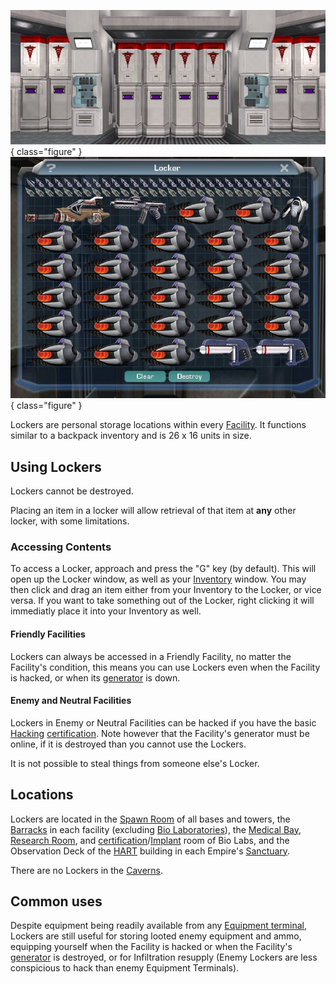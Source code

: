 ![Medical Bay](../images/Lockers_biolab.jpg){ class="figure" }
![s](../images/Locker-Contents.jpg){ class="figure" }

Lockers are personal storage locations within every
[Facility](../locations/Facilities.md). It functions similar to a backpack
inventory and is 26 x 16 units in size.

## Using Lockers

Lockers cannot be destroyed.

Placing an item in a locker will allow retrieval of that item at **any** other
locker, with some limitations.

### Accessing Contents

To access a Locker, approach and press the "G" key (by default). This will open
up the Locker window, as well as your [Inventory](../terminology/Inventory.md)
window. You may then click and drag an item either from your Inventory to the
Locker, or vice versa. If you want to take something out of the Locker, right
clicking it will immediatly place it into your Inventory as well.

#### Friendly Facilities

Lockers can always be accessed in a Friendly Facility, no matter the Facility's
condition, this means you can use Lockers even when the Facility is hacked, or
when its [generator](Generator.md) is down.

#### Enemy and Neutral Facilities

Lockers in Enemy or Neutral Facilities can be hacked if you have the basic
[Hacking](../certifications/Hacking_(Certification).md)
[certification](../certifications/Certification.md). Note however that the
Facility's generator must be online, if it is destroyed than you cannot use the
Lockers.

It is not possible to steal things from someone else's Locker.

## Locations

Lockers are located in the [Spawn Room](../locations/Spawn_Room.md) of all bases
and towers, the [Barracks](../locations/Barracks.md) in each facility (excluding
[Bio Laboratories](../locations/Bio_Laboratory.md)), the
[Medical Bay](../locations/Medical_Bay.md),
[Research Room](../locations/Research_Room.md), and
[certification](../certifications/Certification.md)/[Implant](../implants/Implants.md)
room of Bio Labs, and the Observation Deck of the [HART](../terminology/HART.md)
building in each Empire's [Sanctuary](../locations/Sanctuary.md).

There are no Lockers in the [Caverns](../locations/Caverns.md).

## Common uses

Despite equipment being readily available from any
[Equipment terminal](Equipment_Terminal.md), Lockers are still useful for
storing looted enemy equipment and ammo, equipping yourself when the Facility is
hacked or when the Facility's [generator](Generator.md) is destroyed, or for
Infiltration resupply (Enemy Lockers are less conspicious to hack than enemy
Equipment Terminals).



